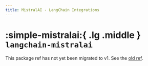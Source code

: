 ```yaml
---
title: MistralAI - LangChain Integrations
---
```


# :simple-mistralai:{ .lg .middle } `langchain-mistralai`

This package ref has not yet been migrated to v1. See the [old ref](https://python.langchain.com/api_reference/mistralai/index.html).
